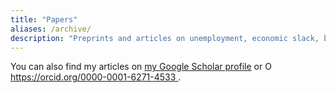 ```yaml
---
title: "Papers"
aliases: /archive/
description: "Preprints and articles on unemployment, economic slack, business cycles, monetary policy, fiscal policy, and science-related topics."
---
```


<p>You can also find my articles on <a href="https://scholar.google.com/citations?hl=en&user=IlAgF9UAAAAJ">my Google Scholar profile</a> or <a id="cy-effective-orcid-url" class="underline" href="https://orcid.org/0000-0001-6271-4533" target="orcid.widget" rel="me noopener noreferrer"><img src="https://orcid.org/sites/default/files/images/orcid_16x16.png" style="margin:auto; display:inline-block;vertical-align:baseline; width: 1em;" alt="ORCID iD icon"/> https://orcid.org/0000-0001-6271-4533
</a>
.</p>
